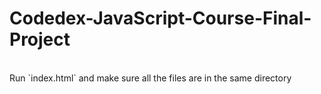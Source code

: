 # Codedex-JavaScript-Course-Final-Project
<br>
Run `index.html` and make sure all the files are in the same directory
